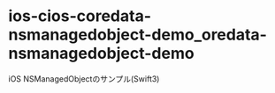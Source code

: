 # ios-cios-coredata-nsmanagedobject-demo_oredata-nsmanagedobject-demo
iOS NSManagedObjectのサンプル(Swift3) 
